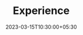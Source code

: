 ---
title: "Experience"
date: 2023-03-15T10:30:00+05:30
draft: false
menu: "main"
description: "Experience description"
---